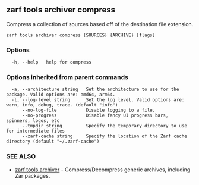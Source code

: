 ## zarf tools archiver compress

Compress a collection of sources based off of the destination file extension.

```
zarf tools archiver compress {SOURCES} {ARCHIVE} [flags]
```

### Options

```
  -h, --help   help for compress
```

### Options inherited from parent commands

```
  -a, --architecture string   Set the architecture to use for the package. Valid options are: amd64, arm64.
  -l, --log-level string      Set the log level. Valid options are: warn, info, debug, trace. (default "info")
      --no-log-file           Disable logging to a file.
      --no-progress           Disable fancy UI progress bars, spinners, logos, etc
      --tmpdir string         Specify the temporary directory to use for intermediate files
      --zarf-cache string     Specify the location of the Zarf cache directory (default "~/.zarf-cache")
```

### SEE ALSO

* [zarf tools archiver](zarf_tools_archiver.md)	 - Compress/Decompress generic archives, including Zar packages.

